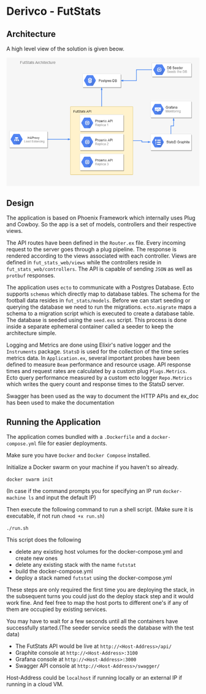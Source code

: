 # Derivco - FutStats

## Architecture

A high level view of the solution is given beow.

![](architecture.png)

## Design

The application is based on Phoenix Framework which internally uses Plug and Cowboy. So the app is a set of models, controllers and their respective views.

The API routes have been defined in the `Router.ex` file. Every incoming request to the server goes through a plug pipeline. The response is rendered according to the views associated with each controller. Views are defined in `fut_stats_web/views` while the controllers reside in `fut_stats_web/controllers`. The API is capable of sending `JSON` as well as `protbuf` responses.

The application uses `ecto` to communicate with a Postgres Database. Ecto supports `schemas` which directly map to database tables. The schema for the football data resides in `fut_stats/models`.
Before we can start seeding or querying the database we need to run the migrations. `ecto.migrate` maps a schema to a migration script which is executed to create a database table. The database is seeded using the `seed.exs` script. This process is done inside a separate ephemeral container called a seeder to keep the architecture simple.

Logging and Metrics are done using Elixir's native logger and the `Instruments` package. `StatsD` is used for the collection of the time series metrics data. In `Application.ex`, several important probes have been defined to measure `Beam` performance and resource usage. API response times and request rates are calculated by a custom plug `Plugs.Metrics`. Ecto query performance measured by a custom ecto logger `Repo.Metrics` which writes the query count and response times to the StatsD server.

Swagger has been used as the way to document the HTTP APIs and ex_doc has been used to make the documentation


## Running the Application

The application comes bundled with a `.Dockerfile` and a `docker-compose.yml` file for easier deployments.

Make sure you have `Docker` and `Docker Compose` installed.

Initialize a Docker swarm on your machine if you haven't so already.

`docker swarm init`

(In case if the command prompts you for specifying an IP run `docker-machine ls` and input the default IP)

 Then execute the following command to run a shell script. (Make sure it is executable, if not run `chmod +x run.sh`)

`./run.sh`

This script does the following

- delete any existing host volumes for the docker-compose.yml and create new ones
- delete any existing stack with the name `futstat`
- build the docker-compose.yml
- deploy a stack named `futstat` using the docker-compose.yml

These steps are only required the first time you are deploying the stack, in the subsequent turns you could just do the deploy stack step and it would work fine. And feel free to map the host ports to different one's if any of them are occupied by existing services.

You may have to wait for a few seconds until all the containers have successfully started.(The seeder service seeds the database with the test data)

- The FutStats API would be live at `http://<Host-Address>/api/`
- Graphite console at `http://<Host-Address>:3100`
- Grafana console at `http://<Host-Address>:3000`
- Swagger API console at `http://<Host-Address>/swagger/`

Host-Address could be `localhost` if running locally or an external IP if running in a cloud VM.
